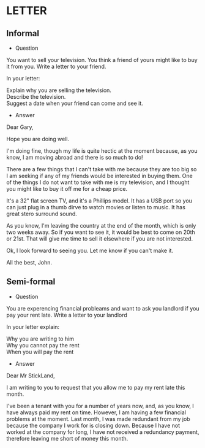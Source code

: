 # LETTER

## Informal

- Question

You want to sell your television. You think a friend of yours might like to buy it from you. Write a letter to your friend.

In your letter:

Explain why you are selling the television.  
Describe the television.  
Suggest a date when your friend can come and see it.  

- Answer

Dear Gary,  

Hope you are doing well.  

I'm doing fine, though my life is quite hectic at the moment because, as you know, I am moving abroad and there is so much to do!  

There are a few things that I can't take with me because they are too big so I am seeking if any of my friends would be interested in 
buying them. One of the things I do not want to take with me is my television, and I thought you might like to buy it off me for a cheap
price.  

It's a 32" flat screen TV, and it's a Phillips model. It has a USB port so you can just plug in a thumb dirve to watch movies or listen to
music. It has great stero surround sound.

As you know, I'm leaving the country at the end of the month, which is only two weeks away. So if you want to see it, it would be best to
come on 20th or 21st. That will give me time to sell it elsewhere if you are not interested.

Ok, I look forward to seeing you. Let me know if you can't make it.

All the best, John.

## Semi-formal

- Question

You are experencing financial probleams and want to ask you landlord if you pay your rent late. Write a letter to your landlord

In your letter explain:  

Why you are writing to him  
Why you cannot pay the rent  
When you will pay the rent  

- Answer

Dear Mr StickLand,  

I am writing to you to request that you allow me to pay my rent late this month. 

I've been a tenant with you for a number of years now, and, as you know, I have always paid my rent on time. However, I am having a few 
financial problems at the moment. Last month, I was made redundant from my job because the company I work for is closing down. Because I 
have not worked at the company for long, I have not received a redundancy payment, therefore leaving me short of money this month.




